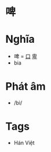 # 啤

# Nghĩa
* 啤 = [口](口.md) [卑](卑.md)
* bia

# Phát âm
* /bì/

# Tags
* Hán Việt

<script>window.HANZI_FIELD='啤';</script>
